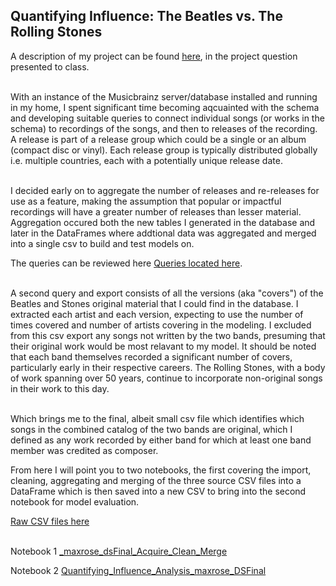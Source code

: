 ## Quantifying Influence: The Beatles vs. The Rolling Stones

A description of my project can be found [here](FirstPresentation_MRose_DS4.pdf), in the project question presented to class.<br><br>

With an instance of the Musicbrainz server/database installed and running in my home, I spent significant time becoming aqcuainted with the schema and developing suitable queries to connect individual songs (or works in the schema) to recordings of the songs, and then to releases of the recording. A release is part of a release group which  could be a single or an album (compact disc or vinyl). Each release group is typically distributed globally i.e. multiple countries, each with a potentially unique release date.<br><br>

I decided early on to aggregate the number of releases and re-releases for use as a feature, making the assumption that popular or impactful recordings will have a greater number of releases than lesser material. Aggregation occured both the new tables I generated in the database and later in the DataFrames where addtional data was aggregated and merged into a single csv to build and test models on.

The queries can be reviewed here [Queries located here](../queries).<br><br>

A second query and export consists of all the versions (aka "covers") of the Beatles and Stones original material that I could find in the database. I extracted each artist and each version, expecting to use the number of times covered and number of artists covering in the modeling. I excluded from this csv export any songs not written by the two bands, presuming that their original work would be most relavant to my model. It should be noted that each band themselves recorded a significant number of covers, particularly early in their respective careers. The Rolling Stones, with a body of work spanning over 50 years, continue to incorporate non-original songs in their work to this day.<br><br>

Which brings me to the final, albeit small csv file which identifies which songs in the combined catalog of the two bands are original, which I defined as any work recorded by either band for which at least one band member was credited as composer.

From here I will point you to two notebooks, the first covering the import, cleaning, aggregating and merging of the three source CSV files into a DataFrame which is then saved into a new CSV to bring into the second notebook for model evaluation.

[Raw CSV files here](data)<br><br>

Notebook 1 [_maxrose_dsFinal_Acquire_Clean_Merge](_maxrose_dsFinal_Acquire_Clean_Merge.ipynb)

Notebook 2 [Quantifying_Influence_Analysis_maxrose_DSFinal](Quantifying_Influence_Analysis_maxrose_DSFinal.ipynb)
